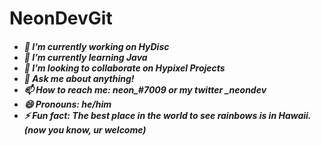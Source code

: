 


<h1>NeonDevGit<h5>


- 🔭 I’m currently working on HyDisc
- 🌱 I’m currently learning Java
- 👯 I’m looking to collaborate on Hypixel Projects
- 💬 Ask me about anything!
- 📫 How to reach me: neon_#7009 or my twitter _neondev
- 😄 Pronouns: he/him
- ⚡ Fun fact: The best place in the world to see rainbows is in Hawaii.(now you know, ur welcome)


